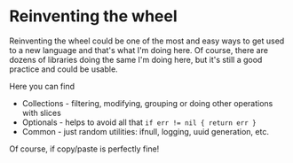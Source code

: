 # Reinventing the wheel

Reinventing the wheel could be one of the most and easy ways to get used to a new language
and that's what I'm doing here. Of course, there are dozens of libraries doing the same I'm
doing here, but it's still a good practice and could be usable. 

Here you can find
* Collections - filtering, modifying, grouping or doing other operations with slices
* Optionals - helps to avoid all that ``` if err != nil { return err } ```
* Common - just random utilities: ifnull, logging, uuid generation, etc.

Of course, if copy/paste is perfectly fine!

